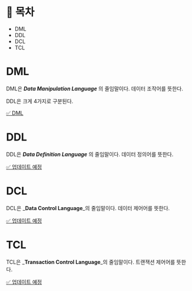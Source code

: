 
# 🚗 목차
* DML
* DDL
* DCL
* TCL



# DML
DML은 _**Data Manipulation Language**_ 의 줄임말이다. 데이터 조작어를 뜻한다.

DDL은 크게 4가지로 구분된다.

[✅ DML](https://github.com/Cha-Young-Ho/TIL/tree/main/DB/SQL/DDL)

# DDL
DDL은 _**Data Definition Language**_ 의 줄임말이다. 데이터 정의어를 뜻한다.

[✅ 업데이트 예정]()

# DCL
DCL은 _**Data Control Language**_의 줄임말이다. 데이터 제어어를 뜻한다.

[✅ 업데이트 예정]()

# TCL
TCL은 _**Transaction Control Language**_의 줄임말이다. 트랜잭션 제어어를 뜻한다.

[✅ 업데이트 예정]()



